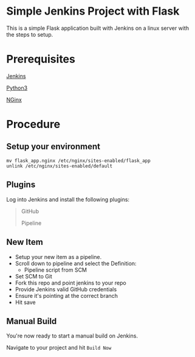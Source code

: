 # Simple Jenkins Project with Flask

This is a simple Flask application built with Jenkins on a linux server with the steps to setup.

# Prerequisites

[Jenkins](https://www.jenkins.io/doc/book/installing)

[Python3](https://www.python.org/downloads/)

[NGinx](https://www.nginx.com/resources/wiki/start/topics/tutorials/install/)

# Procedure

## Setup your environment

```
mv flask_app.nginx /etc/nginx/sites-enabled/flask_app
unlink /etc/nginx/sites-enabled/default
```

## Plugins

Log into Jenkins and install the following plugins:

> GitHub
> 
> Pipeline

## New Item

* Setup your new item as a pipeline.
* Scroll down to pipeline and select the Definition:
	* Pipeline script from SCM
* Set SCM to Git
* Fork this repo and point jenkins to your repo
* Provide Jenkins valid GitHub credentials
* Ensure it's pointing at the correct branch
* Hit save

## Manual Build

You're now ready to start a manual build on Jenkins.

Navigate to your project and hit `Build Now`

